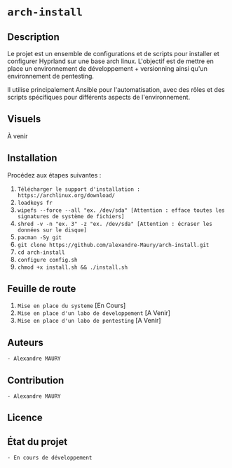 # `arch-install`

## Description
Le projet est un ensemble de configurations et de scripts pour installer et configurer Hyprland sur une base arch linux.
L'objectif est de mettre en place un environnement de développement + versionning ainsi qu'un environnement de pentesting.

Il utilise principalement Ansible pour l'automatisation, avec des rôles et des scripts spécifiques pour différents aspects de l'environnement.

## Visuels
À venir

## Installation

Procédez aux étapes suivantes :

1. `Télécharger le support d'installation : https://archlinux.org/download/`
2. `loadkeys fr`
3. `wipefs --force --all "ex. /dev/sda" [Attention : efface toutes les signatures de système de fichiers]`
4. `shred -v -n "ex. 3" -z "ex. /dev/sda" [Attention : écraser les données sur le disque]`
5. `pacman -Sy git`
6. `git clone https://github.com/alexandre-Maury/arch-install.git`
7. `cd arch-install`
8. `configure config.sh`
9. `chmod +x install.sh && ./install.sh`


## Feuille de route
1. `Mise en place du systeme` [En Cours]
2. `Mise en place d'un labo de developpement` [A Venir]
3. `Mise en place d'un labo de pentesting` [A Venir]

## Auteurs
`- Alexandre MAURY`

## Contribution
`- Alexandre MAURY`

## Licence

## État du projet
`- En cours de développement`